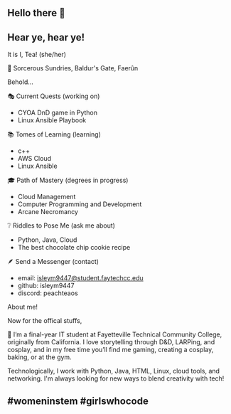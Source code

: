 ## Hello there 👋

## Hear ye, hear ye!

It is I, Tea! (she/her)

📍 Sorcerous Sundries, Baldur's Gate, Faerûn

Behold...

🎭 Current Quests (working on)
- CYOA DnD game in Python
- Linux Ansible Playbook


📚 Tomes of Learning (learning)
- c++
- AWS Cloud
- Linux Ansible

🎓 Path of Mastery (degrees in progress)
- Cloud Management
- Computer Programming and Development
- Arcane Necromancy

❔ Riddles to Pose Me (ask me about)
- Python, Java, Cloud
- The best chocolate chip cookie recipe

🪶 Send a Messenger (contact)
- email: isleym9447@student.faytechcc.edu
- github: isleym9447
- discord: peachteaos

About me! 

Now for the offical stuffs, 

👋 I’m a final-year IT student at Fayetteville Technical Community College, originally from California. 
I love storytelling through D&D, LARPing, and cosplay, and in my free time you’ll find me gaming, creating a cosplay, baking, or at the gym. 

Technologically, I work with Python, Java, HTML, Linux, cloud tools, and networking.
I'm always looking for new ways to blend creativity with tech!

## #womeninstem #girlswhocode ##







<!--
**isleym9447/isleym9447** is a ✨ _special_ ✨ repository because its `README.md` (this file) appears on your GitHub profile.

Here are some ideas to get you started:

- 🔭 I’m currently working on ...
- 🌱 I’m currently learning ...
- 👯 I’m looking to collaborate on ...
- 🤔 I’m looking for help with ...
- 💬 Ask me about ...
- 📫 How to reach me: ...
- 😄 Pronouns: ...
- ⚡ Fun fact: ...
-->









